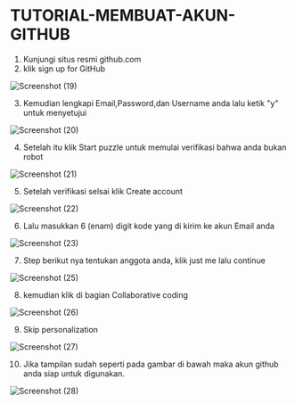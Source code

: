 # TUTORIAL-MEMBUAT-AKUN-GITHUB

1. Kunjungi situs resmi github.com
2. klik sign up for GitHub

![Screenshot (19)](https://user-images.githubusercontent.com/93004934/138533928-ec056518-eaba-4f1f-8e73-20d551b8f974.png)

3. Kemudian lengkapi Email,Password,dan Username anda lalu ketik "y" untuk menyetujui

![Screenshot (20)](https://user-images.githubusercontent.com/93004934/138533976-071b9481-5f55-4f7d-b608-8d8439e51c26.png)

4. Setelah itu klik Start puzzle untuk memulai verifikasi bahwa anda bukan robot

![Screenshot (21)](https://user-images.githubusercontent.com/93004934/138534051-00ddd5bd-e099-4b33-a082-495405e85a57.png)

5. Setelah verifikasi selsai klik Create account

![Screenshot (22)](https://user-images.githubusercontent.com/93004934/138534129-3c7dd2e3-3b20-4399-804c-c4ad1a3ec749.png)

6. Lalu masukkan 6 (enam) digit kode yang di kirim ke akun Email anda

![Screenshot (23)](https://user-images.githubusercontent.com/93004934/138534218-9a003c81-1e07-4106-83f1-f523cf746ce8.png)

7. Step berikut nya tentukan anggota anda, klik just me lalu continue

![Screenshot (25)](https://user-images.githubusercontent.com/93004934/138534293-24068816-8e52-45e0-9b92-2f218a48e9c2.png)

8. kemudian klik di bagian Collaborative coding

![Screenshot (26)](https://user-images.githubusercontent.com/93004934/138534322-79ac0b8a-b0a5-45b4-8116-049a8ce36518.png)

9. Skip personalization

![Screenshot (27)](https://user-images.githubusercontent.com/93004934/138534421-fa28aa65-d838-49a5-936e-d0b179193aaa.png)

10. Jika tampilan sudah seperti pada gambar di bawah maka akun github anda siap untuk digunakan.

![Screenshot (28)](https://user-images.githubusercontent.com/93004934/138534481-d0caffeb-d48f-4c24-af77-a0139e822aba.png)






